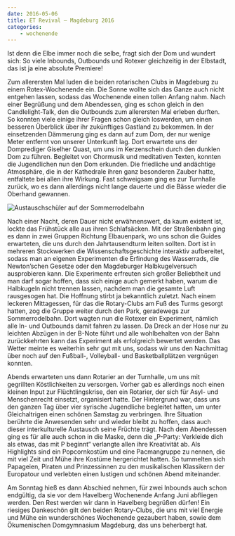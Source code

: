 ```yaml
---
date: 2016-05-06
title: ET Revival – Magdeburg 2016
categories:
    - wochenende
---
```


Ist denn die Elbe immer noch die selbe, fragt sich der Dom und wundert sich: So viele Inbounds, Outbounds und Rotexer
gleichzeitig in der Elbstadt, das ist ja eine absolute Premiere!

Zum allerersten Mal luden die beiden rotarischen Clubs in Magdeburg zu einem Rotex-Wochenende ein. Die Sonne wollte sich
das Ganze auch nicht entgehen lassen, sodass das Wochenende einen tollen Anfang nahm. Nach einer Begrüßung und dem
Abendessen, ging es schon gleich in den Candlelight-Talk, den die Outbounds zum allerersten Mal erleben durften. So
konnten viele einige ihrer Fragen schon gleich loswerden, um einen besseren Überblick über ihr zukünftiges Gastland zu
bekommen. In der einsetzenden Dämmerung ging es dann auf zum Dom, der nur wenige Meter entfernt von unserer Unterkunft
lag. Dort erwartete uns der Domprediger Giselher Quast, um uns im Kerzenschein durch den dunklen Dom zu führen.
Begleitet von Chormusik und meditativen Texten, konnten die Jugendlichen nun den Dom erkunden. Die friedliche und
andächtige Atmosphäre, die in der Kathedrale ihren ganz besonderen Zauber hatte, entfaltete bei allen ihre Wirkung. Fast
schweigsam ging es zur Turnhalle zurück, wo es dann allerdings nicht lange dauerte und die Bässe wieder die Oberhand
gewannen.

![Austauschschüler auf der Sommerrodelbahn](/img/2016-magdeburg.jpg)

Nach einer Nacht, deren Dauer nicht erwähnenswert, da kaum existent ist, lockte das Frühstück alle aus ihren
Schlafsäcken. Mit der Straßenbahn ging es dann in zwei Gruppen Richtung Elbauenpark, wo uns schon die Guides erwarteten,
die uns durch den Jahrtausendturm leiten sollten. Dort ist in mehreren Stockwerken die Wissenschaftsgeschichte
interaktiv aufbereitet, sodass man an eigenen Experimenten die Erfindung des Wasserrads, die Newton’schen Gesetze oder
den Magdeburger Halbkugelversuch ausprobieren kann. Die Experimente erfreuten sich großer Beliebtheit und man darf sogar
hoffen, dass sich einige auch gemerkt haben, warum die Halbkugeln nicht trennen lassen, nachdem man die gesamte Luft
rausgesogen hat. Die Hoffnung stirbt ja bekanntlich zuletzt. Nach einem leckeren Mittagessen, für das die Rotary-Clubs
am Fuß des Turms gesorgt hatten, zog die Gruppe weiter durch den Park, geradewegs zur Sommerrodelbahn. Dort wagten nun
die Rotexer ein Experiment, nämlich alle In- und Outbounds damit fahren zu lassen. Da Dreck an der Hose nur zu leichten
Abzügen in der B-Note führt und alle wohlbehalten von der Bahn zurückkehrten kann das Experiment als erfolgreich
bewertet werden. Das Wetter meinte es weiterhin sehr gut mit uns, sodass wir uns den Nachmittag über noch auf den
Fußball-, Volleyball- und Basketballplätzen vergnügen konnten.

Abends erwarteten uns dann Rotarier an der Turnhalle, um uns mit gegrillten Köstlichkeiten zu versorgen. Vorher gab es
allerdings noch einen kleinen Input zur Flüchtlingskrise, den ein Rotarier, der sich für Asyl- und Menschenrecht
einsetzt, organisiert hatte. Der Hintergrund war, dass uns den ganzen Tag über vier syrische Jugendliche begleitet
hatten, um unter Gleichaltrigen einen schönen Samstag zu verbringen. Ihre Situation berührte die Anwesenden sehr und
wieder bleibt zu hoffen, dass auch dieser interkulturelle Austausch seine Früchte trägt. Nach dem Abendessen ging es für
alle auch schon in die Maske, denn die „P-Party: Verkleide dich als etwas, das mit P beginnt“ verlangte allen ihre
Kreativität ab. Als Highlights sind ein Popcornkostüm und eine Pacmangruppe zu nennen, die mit viel Zeit und Mühe ihre
Kostüme hergerichtet hatten. So tummelten sich Papageien, Piraten und Prinzessinnen zu den musikalischen Klassikern der
Europatour und verlebten einen lustigen und schönen Abend miteinander.

Am Sonntag hieß es dann Abschied nehmen, für zwei Inbounds auch schon endgültig, da sie vor dem Havelberg Wochenende
Anfang Juni abfliegen werden. Den Rest werden wir dann in Havelberg begrüßen dürfen! Ein riesiges Dankeschön gilt den
beiden Rotary-Clubs, die uns mit viel Energie und Mühe ein wunderschönes Wochenende gezaubert haben, sowie dem
Ökumenischen Domgymnasium Magdeburg, das uns beherbergt hat.